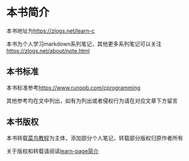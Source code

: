 # 本书简介

本书地址为<https://zlogs.net/learn-c>

本书为个人学习markdown系列笔记，其他更多系列笔记可以关注<https://zlogs.net/about/note.html>

## 本书标准

本书标准参考<https://www.runoob.com/cprogramming>

其他参考均在文中列出，如有为列出或者侵权行为请在对应文章下方留言

## 本书版权

本书转载[菜鸟教程](https://www.runoob.com/cprogramming)为主体，添加部分个人笔记，转载部分版权归原作者所有

关于版权和转载请阅读[learn-page简介](https://zlogs.net/about/note.html/)